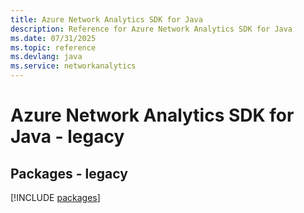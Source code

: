 ```yaml
---
title: Azure Network Analytics SDK for Java
description: Reference for Azure Network Analytics SDK for Java
ms.date: 07/31/2025
ms.topic: reference
ms.devlang: java
ms.service: networkanalytics
---
```

# Azure Network Analytics SDK for Java - legacy
## Packages - legacy
[!INCLUDE [packages](network-analytics-index.md)]